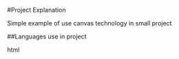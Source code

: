 #Project Explanation

Simple example of use canvas technology in small project

##Languages use in project

html
